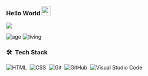 ### Hello World <img src="https://media.giphy.com/media/hvRJCLFzcasrR4ia7z/giphy.gif" width="25">
<a href="https://github.com/DenverCoder1/readme-typing-svg"><img src="https://readme-typing-svg.herokuapp.com?lines=Hi+I'm+Pipin+Angga+Purnomo;Will+become+a+Full+Stack+Web+Developer;Always%20learning%20new%20things&width=500&height=50"></a>

![age](https://img.shields.io/badge/age-20-blue)
![living](https://img.shields.io/badge/living-sidoarjo-red)

### 🛠 &nbsp;Tech Stack
![HTML](https://img.shields.io/badge/-HTML-05122A?style=flat&logo=HTML5)&nbsp;
![CSS](https://img.shields.io/badge/-CSS-05122A?style=flat&logo=CSS3&logoColor=1572B6)&nbsp;
![Git](https://img.shields.io/badge/-Git-05122A?style=flat&logo=git)&nbsp;
![GitHub](https://img.shields.io/badge/-GitHub-05122A?style=flat&logo=github)&nbsp;
![Visual Studio Code](https://img.shields.io/badge/-Visual%20Studio%20Code-05122A?style=flat&logo=visual-studio-code&logoColor=007ACC)&nbsp;
